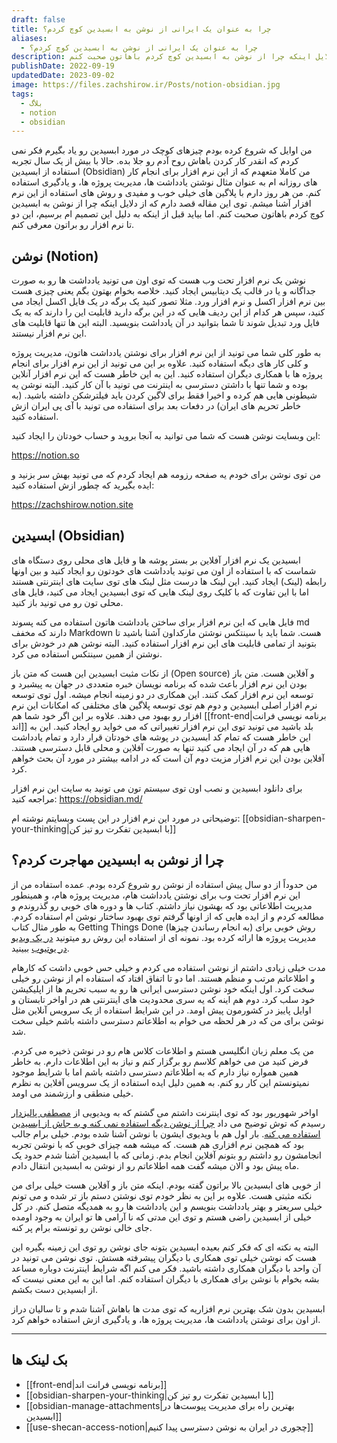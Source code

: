 ```yaml
---
draft: false
title: چرا به عنوان یک ایرانی از نوشن به ابسیدین کوچ کردم؟
aliases:
  - چرا به عنوان یک ایرانی از نوشن به ابسیدین کوچ کردم؟
description: توی این مقاله قصد دارم که از دلایل اینکه چرا از نوشن به ابسیدین کوچ کردم باهاتون صحبت کنم.
publishDate: 2022-09-19
updatedDate: 2023-09-02
image: https://files.zachshirow.ir/Posts/notion-obsidian.jpg
tags:
  - بلاگ
  - notion
  - obsidian
---
```



من اوایل که شروع کرده بودم چیزهای کوچک در مورد ابسیدین رو یاد بگیرم فکر نمی کردم که انقدر کار کردن باهاش روح آدم رو جلا بده. حالا با بیش از یک سال تجربه استفاده از ابسیدین (Obsidian) من کاملا متعهدم که از این نرم افزار برای انجام کار های روزانه ام به عنوان مثال نوشتن یادداشت ها، مدیریت پروژه ها، و یادگیری استفاده کنم. من هر روز دارم با پلاگین های خیلی خوب و مفیدی و روش های استفاده از این نرم افزار آشنا میشم. توی این مقاله قصد دارم که از دلایل اینکه چرا از نوشن به ابسیدین کوچ کردم باهاتون صحبت کنم. اما بیاید قبل از اینکه به دلیل این تصمیم ام برسیم، این دو تا نرم افزار رو براتون معرفی کنم. 

## نوشن (Notion)

نوشن یک نرم افزار تحت وب هست که توی اون می تونید یادداشت ها رو به صورت جداگانه و یا در قالب یک دیتابیس ایجاد کنید. خلاصه بخوام بهتون بگم یعنی چیزی هست بین نرم افزار اکسل و نرم افزار ورد. مثلا تصور کنید یک برگه در یک فایل اکسل ایجاد می کنید، سپس هر کدام از این ردیف هایی که در این برگه دارید قابلیت این را دارند که به یک فایل ورد تبدیل شوند تا شما بتوانید در آن یادداشت بنویسید. البته این ها تنها قابلیت های این نرم افزار نیستند. 

به طور کلی شما می تونید از این نرم افزار برای نوشتن یادداشت هاتون، مدیریت پروژه و کلی کار های دیگه استفاده کنید. علاوه بر این می تونید از این نرم افزار برای انجام پروژه ها با همکاری دیگران استفاده کنید. این به این خاطر هست که این نرم افزار آنلاین بوده و شما تنها با داشتن دسترسی به اینترنت می تونید با آن کار کنید. البته نوشن یه شیطونی هایی هم کرده و اخیرا فقط برای لاگین کردن باید فیلترشکن داشته باشید. (به خاطر تحریم های ایران) در دفعات بعد برای استفاده می تونید با آی پی ایران ازش استفاده کنید. 

این وبسایت نوشن هست که شما می توانید به آنجا بروید و حساب خودتان را ایجاد کنید: 

https://notion.so

من توی نوشن برای خودم یه صفحه رزومه هم ایجاد کردم که می تونید بهش سر بزنید و ایده بگیرید که چطور ازش استفاده کنید: 

https://zachshirow.notion.site 

## ابسیدین (Obsidian)

ابسیدین یک نرم افزار آفلاین بر بستر پوشه ها و فایل های محلی روی دستگاه های شماست که با استفاده از اون می تونید یادداشت های خودتون رو ایجاد کنید و بین اونها رابطه (لینک) ایجاد کنید. این لینک ها درست مثل لینک های توی سایت های اینترنتی هستند اما با این تفاوت که با کلیک روی لینک هایی که توی ابسیدین ایجاد می کنید، فایل های محلی تون رو می تونید باز کنید. 

فایل هایی که این نرم افزار برای ساختن یادداشت هاتون استفاده می کنه پسوند md دارند که مخفف Markdown هست. شما باید با سینتکس نوشتن مارکداون آشنا باشید تا بتونید از تمامی قابلیت های این نرم افزار استفاده کنید. البته نوشن هم در خودش برای نوشتن از همین سینتکس استفاده می کرد. 

از نکات مثبت ابسیدین این هست که متن باز (Open source) و آفلاین هست. متن باز بودن این نرم افزار باعث شده که برنامه نویسان خبره متعددی در جهان به پیشبرد و توسعه این نرم افزار کمک کنند. این همکاری در دو زمینه انجام میشه. اول توی توسعه نرم افزار اصلی ابسیدین و دوم هم توی توسعه پلاگین های مختلفی که امکانات این نرم افزار رو بهبود می دهند. علاوه بر این اگر خود شما هم [[front-end|برنامه نویسی فرانت اند]] بلد باشید می تونید توی این نرم افزار تغییراتی که می خواید رو ایجاد کنید. این به این خاطر هست که تمام کد ابسیدین در پوشه های خودتان قرار دارد و تمام یادداشت هایی هم که در آن ایجاد می کنید تنها به صورت آفلاین و محلی قابل دسترسی هستند. آفلاین بودن این نرم افزار مزیت دوم آن است که در ادامه بیشتر در مورد آن بحث خواهم کرد. 

برای دانلود ابسیدین و نصب اون توی سیستم تون می تونید به سایت این نرم افزار مراجعه کنید: 
https://obsidian.md/

توضیحاتی در مورد این نرم افزار در این پست وبسایتم نوشته ام: 
[[obsidian-sharpen-your-thinking|با ابسیدین تفکرت رو تیز کن]]

## چرا از نوشن به ابسیدین مهاجرت کردم؟ 

من حدوداً از دو سال پیش استفاده از نوشن رو شروع کرده بودم. عمده استفاده من از این نرم افزار تحت وب برای نوشتن یادداشت هام، مدیریت پروژه هام، و همینطور مدیریت اطلاعاتی بود که بهشون نیاز داشتم. کتاب ها و دوره های خوبی رو گذروندم و مطالعه کردم و از ایده هایی که از اونها گرفتم توی بهبود ساختار نوشن ام استفاده کردم. به طور مثال کتاب Getting Things Done (به انجام رساندن چیزها) روش خوبی برای مدیریت پروژه ها ارائه کرده بود. نمونه ای از استفاده این روش رو میتونید [در یک ویدیو در یوتیوب](https://www.youtube.com/watch?v=Cf-Jk9CXjpI&t=109s) ببینید.

مدت خیلی زیادی داشتم از نوشن استفاده می کردم و خیلی حس خوبی داشت که کارهام و اطلاعاتم مرتب و منظم هستند. اما دو تا اتفاق افتاد که استفاده ام از نوشن رو خیلی سخت کرد. اول اینکه خود نوشن دسترسی ایرانی ها رو به سبب تحریم ها از اپلیکیشن خود سلب کرد. دوم هم اینه که یه سری محدودیت های اینترنتی هم در اواخر تابستان و اوایل پاییز در کشورمون پیش اومد.  در این شرایط استفاده از یک سرویس آنلاین مثل نوشن برای من که در هر لحظه می خوام به اطلاعاتم دسترسی داشته باشم خیلی سخت شد.

من یک معلم زبان انگلیسی هستم و اطلاعات کلاس هام رو در نوشن ذخیره می کردم. فرض کنید من می خواهم کلاسم رو برگزار کنم و نیاز به این اطلاعات دارم. به خاطر همین همواره نیاز دارم که به اطلاعاتم دسترسی داشته باشم اما با شرایط موجود نمیتونستم این کار رو کنم. به همین دلیل ایده استفاده از یک سرویس آفلاین به نظرم خیلی منطقی و ارزشمند می اومد. 

اواخر شهوریور بود که توی اینترنت داشتم می گشتم که به ویدیویی از [مصطفی پالیزدار](https://www.youtube.com/@mdotpali) رسیدم که توش توضیح می داد [چرا از نوشن دیگه استفاده نمی کنه و به جاش از ابسیدین استفاده می کنه](https://www.youtube.com/watch?v=yMSNMa1d8FM). بار اول هم با ویدیوی ایشون با نوشن آشنا شده بودم. خیلی برام جالب بود که همچین نرم افزاری هم هست. که میشه همه چیزای خوبی که با نوشن تجربه انجامشون رو داشتم رو بتونم آفلاین انجام بدم. زمانی که با ابسیدین آشنا شدم حدود یک ماه پیش بود و الان میشه گفت همه اطلاعاتم رو از نوشن به ابسیدین انتقال دادم. 

از خوبی های ابسیدین بالا براتون گفته بودم. اینکه متن باز و آفلاین هست خیلی برای من نکته مثبتی هست. علاوه بر این به نظر خودم توی نوشتن دستم باز تر شده و می تونم خیلی سریعتر و بهتر یادداشت بنویسم و این یادداشت ها رو به همدیگه متصل کنم. در کل خیلی از ابسیدین راضی هستم و توی این مدتی که نا آرامی ها تو ایران به وجود اومده جای خالی نوشن رو تونسته برام پر کنه. 

البته یه نکته ای که فکر کنم بعیده ابسیدین بتونه جای نوشن رو توی این زمینه بگیره این هست که نوشن خیلی توی همکاری با دیگران پیشرفته هستش. توی نوشن می تونید در آن واحد با دیگران همکاری داشته باشید. فکر می کنم اگه شرایط اینترنت دوباره مساعد بشه بخوام با نوشن برای همکاری با دیگران استفاده کنم. اما این به این معنی نیست که از ابسیدین دست بکشم. 

ابسیدین بدون شک بهترین نرم افزاریه که توی مدت ها باهاش آشنا شدم و تا سالیان دراز از اون برای نوشتن یادداشت ها، مدیریت پروژه ها، و یادگیری ازش استفاده خواهم کرد. 


---
## بک لینک ها
- [[front-end|برنامه نویسی فرانت اند]]
- [[obsidian-sharpen-your-thinking|با ابسیدین تفکرت رو تیز کن]]
- [[obsidian-manage-attachments|بهترین راه برای مدیریت پیوست‌ها در ابسیدین]]
- [[use-shecan-access-notion|چجوری در ایران به نوشن دسترسی پیدا کنیم]]
